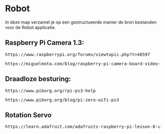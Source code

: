 # Robot

In deze map verzamel je op een gestructueerde manier de bron bestanden voor de
Robot applicatie.

<h2>Raspberry Pi Camera 1.3:</h2>
<pre>https://www.raspberrypi.org/forums/viewtopic.php?t=48597</pre>
<pre>https://miguelmota.com/blog/raspberry-pi-camera-board-video-streaming/</pre>

<h2>Draadloze besturing:</h2>
<pre>https://www.piborg.org/rpi-ps3-help</pre>
<pre>https://www.piborg.org/blog/pi-zero-wifi-ps3</pre>

<h2>Rotation Servo</h2>
<pre>https://learn.adafruit.com/adafruits-raspberry-pi-lesson-8-using-a-servo-motor/overview</pre>

